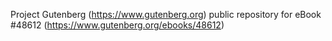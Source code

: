 Project Gutenberg (https://www.gutenberg.org) public repository for eBook #48612 (https://www.gutenberg.org/ebooks/48612)
